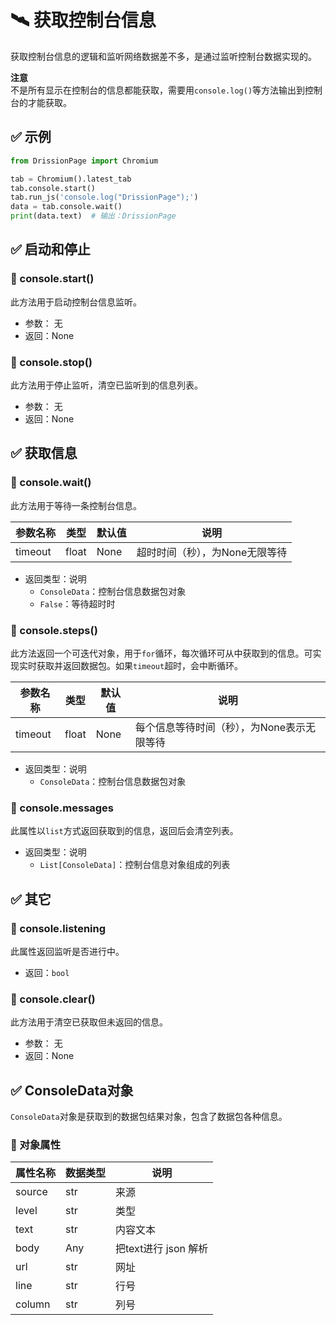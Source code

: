 # 🛰️ 获取控制台信息

获取控制台信息的逻辑和监听网络数据差不多，是通过监听控制台数据实现的。

**注意**  
不是所有显示在控制台的信息都能获取，需要用`console.log()`等方法输出到控制台的才能获取。

## ✅️ 示例

```python
from DrissionPage import Chromium

tab = Chromium().latest_tab
tab.console.start()
tab.run_js('console.log("DrissionPage");')
data = tab.console.wait()
print(data.text)  # 输出：DrissionPage
```

## ✅️ 启动和停止

### 📌 console.start()

此方法用于启动控制台信息监听。

- 参数： 无
- 返回：None

### 📌 console.stop()

此方法用于停止监听，清空已监听到的信息列表。

- 参数： 无
- 返回：None

## ✅️ 获取信息

### 📌 console.wait()

此方法用于等待一条控制台信息。

| 参数名称 | 类型   | 默认值 | 说明           |
|----------|--------|--------|----------------|
| timeout  | float  | None   | 超时时间（秒），为None无限等待 |

- 返回类型：说明
  - `ConsoleData`：控制台信息数据包对象
  - `False`：等待超时时

### 📌 console.steps()

此方法返回一个可迭代对象，用于`for`循环，每次循环可从中获取到的信息。可实现实时获取并返回数据包。如果`timeout`超时，会中断循环。

| 参数名称 | 类型   | 默认值 | 说明           |
|----------|--------|--------|----------------|
| timeout  | float  | None   | 每个信息等待时间（秒），为None表示无限等待 |

- 返回类型：说明
  - `ConsoleData`：控制台信息数据包对象

### 📌 console.messages

此属性以`list`方式返回获取到的信息，返回后会清空列表。

- 返回类型：说明
  - `List[ConsoleData]`：控制台信息对象组成的列表

## ✅️ 其它

### 📌 console.listening

此属性返回监听是否进行中。

- 返回：`bool`

### 📌 console.clear()

此方法用于清空已获取但未返回的信息。

- 参数： 无
- 返回：None

## ✅️ ConsoleData对象

`ConsoleData`对象是获取到的数据包结果对象，包含了数据包各种信息。

### 📌 对象属性

| 属性名称 | 数据类型 | 说明               |
|----------|----------|--------------------|
| source   | str      | 来源               |
| level    | str      | 类型               |
| text     | str      | 内容文本           |
| body     | Any      | 把text进行 json 解析 |
| url      | str      | 网址               |
| line     | str      | 行号               |
| column   | str      | 列号               |
```